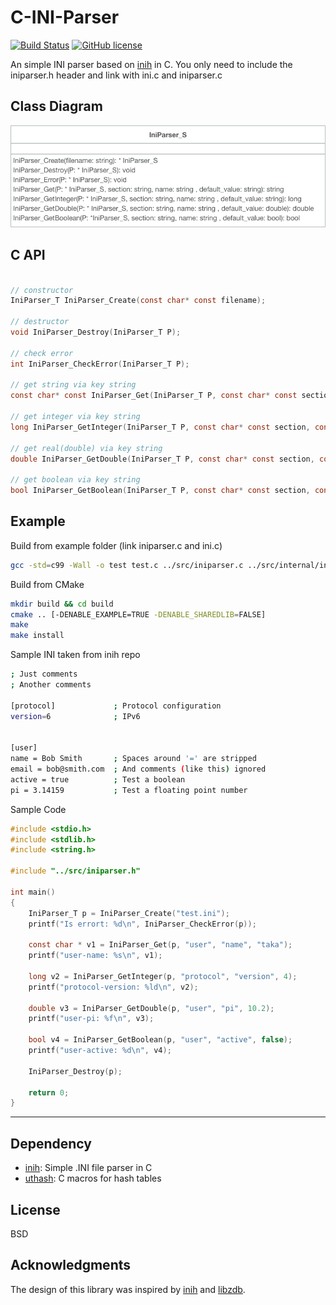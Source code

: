 # C-INI-Parser

[![Build Status](https://travis-ci.org/taka-wang/c-ini-parser.svg?branch=master)](https://travis-ci.org/taka-wang/c-ini-parser)
[![GitHub license](https://img.shields.io/badge/license-BSD-blue.svg)](https://raw.githubusercontent.com/taka-wang/c-ini-parser/master/LICENSE)

An simple INI parser based on [inih](https://github.com/benhoyt/inih) in C.
You only need to include the iniparser.h header and link with ini.c and iniparser.c

## Class Diagram

![class](class_diagram.png)


## C API

```c

// constructor
IniParser_T IniParser_Create(const char* const filename);

// destructor
void IniParser_Destroy(IniParser_T P);

// check error
int IniParser_CheckError(IniParser_T P);

// get string via key string
const char* const IniParser_Get(IniParser_T P, const char* const section, const char* const name, const char* const default_value);

// get integer via key string
long IniParser_GetInteger(IniParser_T P, const char* const section, const char* const name, long default_value);

// get real(double) via key string
double IniParser_GetDouble(IniParser_T P, const char* const section, const char* const name, double default_value);

// get boolean via key string
bool IniParser_GetBoolean(IniParser_T P, const char* const section, const char* const name, bool default_value);
```

## Example

Build from example folder (link iniparser.c and ini.c)

```bash
gcc -std=c99 -Wall -o test test.c ../src/iniparser.c ../src/internal/ini.c -I../src
```

Build from CMake

```bash
mkdir build && cd build
cmake .. [-DENABLE_EXAMPLE=TRUE -DENABLE_SHAREDLIB=FALSE]
make 
make install
```


Sample INI taken from inih repo

```bash
; Just comments
; Another comments

[protocol]             ; Protocol configuration
version=6              ; IPv6


[user]
name = Bob Smith       ; Spaces around '=' are stripped
email = bob@smith.com  ; And comments (like this) ignored
active = true          ; Test a boolean
pi = 3.14159           ; Test a floating point number
```

Sample Code

```c
#include <stdio.h>
#include <stdlib.h>
#include <string.h>

#include "../src/iniparser.h"

int main()
{
    IniParser_T p = IniParser_Create("test.ini");
    printf("Is errort: %d\n", IniParser_CheckError(p));

    const char * v1 = IniParser_Get(p, "user", "name", "taka");
    printf("user-name: %s\n", v1);

    long v2 = IniParser_GetInteger(p, "protocol", "version", 4);
    printf("protocol-version: %ld\n", v2);

    double v3 = IniParser_GetDouble(p, "user", "pi", 10.2);
    printf("user-pi: %f\n", v3);

    bool v4 = IniParser_GetBoolean(p, "user", "active", false);
    printf("user-active: %d\n", v4);

    IniParser_Destroy(p);

    return 0;
}
```

---

## Dependency

- [inih](https://github.com/benhoyt/inih): Simple .INI file parser in C
- [uthash](https://github.com/troydhanson/uthash): C macros for hash tables

## License

BSD

## Acknowledgments

The design of this library was inspired by [inih](https://github.com/benhoyt/inih) and [libzdb](https://github.com/taka-wang/libzdb).